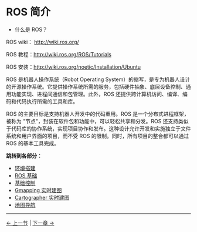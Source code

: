 # ROS 简介

- 什么是 ROS？

ROS wiki： [http://wiki.ros.org/ ](http://wiki.ros.org/)

ROS 教程：[http://wiki.ros.org/ROS/Tutorials ](http://wiki.ros.org/ROS/Tutorials)

ROS 安装：[http://wiki.ros.org/noetic/Installation/Ubuntu ](http://wiki.ros.org/noetic/Installation/Ubuntu)

ROS 是机器人操作系统（Robot Operating System）的缩写，是专为机器人设计的开源操作系统。它提供操作系统所需的服务，包括硬件抽象、底层设备控制、通用功能实现、进程间通信和包管理。此外，ROS 还提供跨计算机访问、编译、编码和代码执行所需的工具和库。

ROS 的主要目标是支持机器人开发中的代码重用。ROS 是一个分布式进程框架，被称为 "节点"，封装在软件包和功能中，可以轻松共享和分发。ROS 还支持类似于代码库的协作系统，实现项目协作和发布。这种设计允许开发和实施独立于文件系统和用户界面的项目，而不受 ROS 的限制。同时，所有项目的整合都可以通过 ROS 的基本工具完成。

**跳转到各部分：**

- [环境搭建](6.2.2-ROS_Installation.md)
- [ROS 基础](6.2.3-Using_Common_ROS_Tools.md)
- [基础控制](6.2.4-Basic_Control_Based_on_ROS.md)
- [Gmapping 实时建图](6.2.5-Real-time_Mapping_with_Gmapping.md)
- [Cartographer 实时建图](6.2.6-Real-time_Mapping_with_Cartographer.md)
- [地图导航](6.2.7-Navigation-Map_Navigation.md)

---

[← 上一节](../6.1-ApplicationBasePython/README.md) | [下一章 →](../../7-ExamplesRobotsUsing/README.md)
